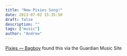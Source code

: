 ```yaml
---
title: "New Pixies Song!"
date: 2013-07-02 15:35:50
draft: false
description: ""
tags: ["music"]
author: "Andrew"
---
```


[Pixies — Bagboy](http://www.guardian.co.uk/music/musicblog/2013/jul/01/new-music-pixies-bagboy) found this via the Guardian Music Site
